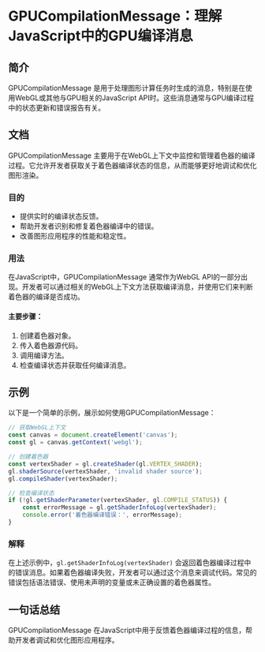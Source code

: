 <!--
Meta Description: # GPUCompilationMessage：理解JavaScript中的GPU编译消息 ## 简介 GPUCompilationMessage 是用于处理图形计算任务时生成的消息，特别是在使用WebGL或其他与GPU相关的JavaScript API时。这些消息通常与GPU编译过程中的状态更新和...
Meta Keywords: vertexshader, gpucompilationmessage, const, canvas, errormessage
-->

# GPUCompilationMessage：理解JavaScript中的GPU编译消息

## 简介
GPUCompilationMessage 是用于处理图形计算任务时生成的消息，特别是在使用WebGL或其他与GPU相关的JavaScript API时。这些消息通常与GPU编译过程中的状态更新和错误报告有关。

## 文档
GPUCompilationMessage 主要用于在WebGL上下文中监控和管理着色器的编译过程。它允许开发者获取关于着色器编译状态的信息，从而能够更好地调试和优化图形渲染。

### 目的
- 提供实时的编译状态反馈。
- 帮助开发者识别和修复着色器编译中的错误。
- 改善图形应用程序的性能和稳定性。

### 用法
在JavaScript中，GPUCompilationMessage 通常作为WebGL API的一部分出现。开发者可以通过相关的WebGL上下文方法获取编译消息，并使用它们来判断着色器的编译是否成功。

#### 主要步骤：
1. 创建着色器对象。
2. 传入着色器源代码。
3. 调用编译方法。
4. 检查编译状态并获取任何编译消息。

## 示例
以下是一个简单的示例，展示如何使用GPUCompilationMessage：

```javascript
// 获取WebGL上下文
const canvas = document.createElement('canvas');
const gl = canvas.getContext('webgl');

// 创建着色器
const vertexShader = gl.createShader(gl.VERTEX_SHADER);
gl.shaderSource(vertexShader, 'invalid shader source');
gl.compileShader(vertexShader);

// 检查编译状态
if (!gl.getShaderParameter(vertexShader, gl.COMPILE_STATUS)) {
    const errorMessage = gl.getShaderInfoLog(vertexShader);
    console.error('着色器编译错误：', errorMessage);
}
```

### 解释
在上述示例中，`gl.getShaderInfoLog(vertexShader)` 会返回着色器编译过程中的错误消息。如果着色器编译失败，开发者可以通过这个消息来调试代码。常见的错误包括语法错误、使用未声明的变量或未正确设置的着色器属性。

## 一句话总结
GPUCompilationMessage 在JavaScript中用于反馈着色器编译过程的信息，帮助开发者调试和优化图形应用程序。